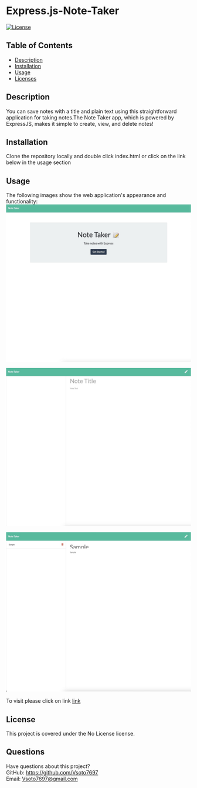 # Express.js-Note-Taker
[![License](https://img.shields.io/badge/License-Boost%201.0-lightblue.svg)](https://www.boost.org/LICENSE_1_0.txt)
  ## Table of Contents
  * [Description](#Description)
  * [Installation](#Installation)
  * [Usage](#Usage)
  * [Licenses](#License)
 
  ## Description
  You can save notes with a title and plain text using this straightforward application for taking notes.The Note Taker app, which is powered by ExpressJS, makes it simple to create, view, and delete notes!
  ## Installation
  Clone the repository locally and double click index.html or click on the link below in the usage section

  ## Usage
  The following images show the web application's appearance and functionality:
  ![Website Screenshot](./public/assets/images/websitescreenshot.jpeg)

  ![Website Screenshot](./public/assets/images/websitescreenshot2.jpeg)

  ![Website Screenshot](./public/assets/images/websitescreenshot3.jpeg)

  To visit please click on link [link](https://infinite-stream-95680.herokuapp.com)
  
  ## License  
  This project is covered under the No License license.
 
  ## Questions
  Have questions about this project?  
  GitHub: https://github.com/Vsoto7697  
  Email: Vsoto7697@gmail.com